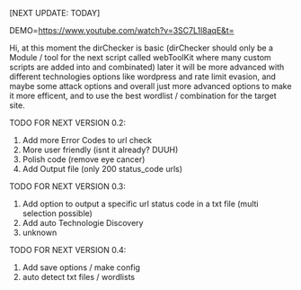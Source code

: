 [NEXT UPDATE: TODAY]

DEMO=https://www.youtube.com/watch?v=3SC7L1l8aqE&t=

Hi, at this moment the dirChecker is basic (dirChecker should only be a Module / tool for the next script called webToolKit where many custom scripts are added into and combinated)
later it will be more advanced with different technologies options like wordpress
and rate limit evasion, and maybe some attack options
and overall just more advanced options to make it more efficent, and to use the best wordlist / combination for the target site.

















TODO FOR NEXT VERSION 0.2:
1. Add more Error Codes to url check
2. More user friendly (isnt it already? DUUH)
3. Polish code (remove eye cancer)
4. Add Output file (only 200 status_code urls)

TODO FOR NEXT VERSION 0.3:
1. Add option to output a specific url status code in a txt file (multi selection possible)
2. Add auto Technologie Discovery
3. unknown

TODO FOR NEXT VERSION 0.4:
1. Add save options / make config
2. auto detect txt files / wordlists
